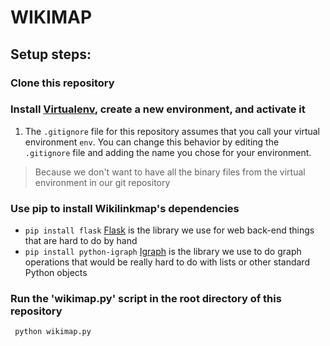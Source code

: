 # WIKIMAP

## Setup steps:

### Clone this repository

### Install [Virtualenv](https://virtualenv.pypa.io/en/latest/), create a new environment, and activate it
1. The `.gitignore` file for this repository assumes that you call your virtual environment `env`.  You can change this behavior by editing the `.gitignore` file and adding the name you chose for your environment.

> Because we don't want to have all the binary files from the virtual environment in our git repository

### Use pip to install Wikilinkmap's dependencies
* `pip install flask` [Flask](http://flask.pocoo.org/) is the library we use for web back-end things that are hard to do by hand
* `pip install python-igraph` [Igraph](http://igraph.org/python/) is the library we use to do graph operations that would be really hard to do with lists or other standard Python objects

### Run the 'wikimap.py' script in the root directory of this repository

     python wikimap.py